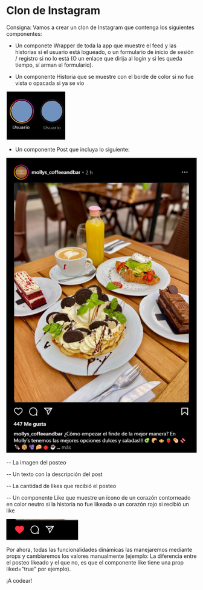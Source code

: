 # Clon de Instagram

Consigna:
Vamos a crear un clon de Instagram que contenga los siguientes componentes:

- Un componete Wrapper de toda la app que muestre el feed y las historias si el usuario está logueado, o un formulario de inicio de sesión / registro si no lo está (O un enlace que dirija al login y si les queda tiempo, sí arman el formulario).

- Un componente Historia que se muestre con el borde de color si no fue vista o opacada si ya se vio

![Ejemplo historias](public/stories.jpg)

- Un componente Post que incluya lo siguiente:


![Ejemplo posteo](public/post.png)

  
  -- La imagen del posteo

  
  -- Un texto con la descripción del post

  
  -- La cantidad de likes que recibió el posteo

  
  -- Un componente Like que muestre un ícono de un corazón contorneado en color neutro si la historia no fue likeada o un corazón rojo si recibió un like
  

![Ejemplo like](public/like.png)





Por ahora, todas las funcionalidades dinámicas las manejaremos mediante props y cambiaremos los valores manualmente (ejemplo: La diferencia entre el posteo likeado y el que no, es que el componente like tiene una prop liked="true" por ejemplo).

¡A codear!
